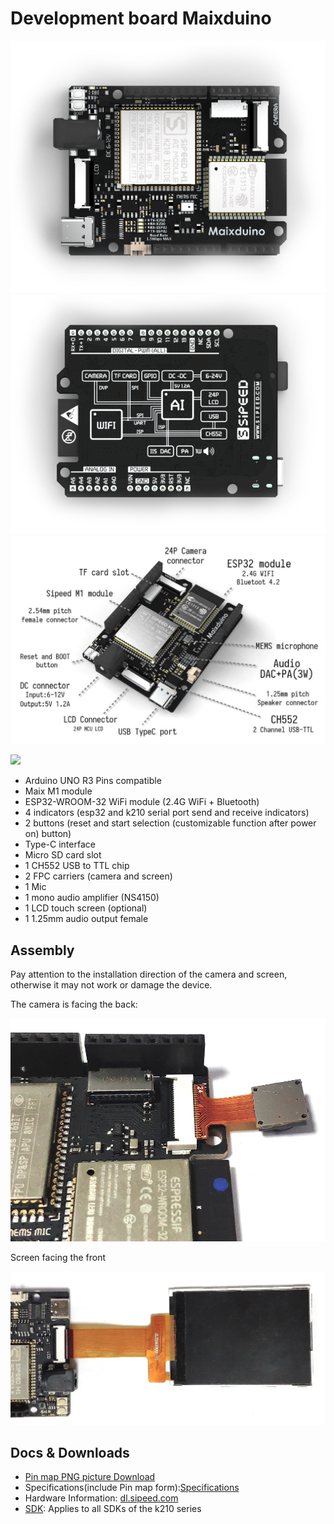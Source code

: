 Development board Maixduino
===========

![](../../../assets/maixduino_0.png)
![](../../../assets/maixduino_1.png)
![](../../../assets/maixduino_3.jpg)

![](https://cdn.sipeed.com/wiki/maix/maixduino/maixduino_pins_1920_914.png)


* Arduino UNO R3 Pins compatible
* Maix M1 module
* ESP32-WROOM-32 WiFi module (2.4G WiFi + Bluetooth)
* 4 indicators (esp32 and k210 serial port send and receive indicators)
* 2 buttons (reset and start selection (customizable function after power on) button)
* Type-C interface
* Micro SD card slot
* 1 CH552 USB to TTL chip
* 2 FPC carriers (camera and screen)
* 1 Mic
* 1 mono audio amplifier (NS4150)
* 1 LCD touch screen (optional)
* 1 1.25mm audio output female

## Assembly

Pay attention to the installation direction of the camera and screen, otherwise it may not work or damage the device.

The camera is facing the back:

![](../../../assets/maixduino_00.png)


Screen facing the front

![](../../../assets/maixduino_01.png)


## Docs & Downloads

* [Pin map PNG picture Download](https://cdn.sipeed.com/wiki/maix/maixduino/maixduino_pins.png)
* Specifications(include Pin map form):[Specifications](http://dl.sipeed.com/MAIX/HDK/Maixduino/Specifications/)
* Hardware Information: [dl.sipeed.com](http://dl.sipeed.com/MAIX/HDK/Maixduino/)
* [SDK](../sdk/README.md): Applies to all SDKs of the k210 series


